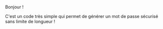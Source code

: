 Bonjour !

C'est un code très simple qui permet de générer un mot de passe sécurisé sans limite de longueur !
